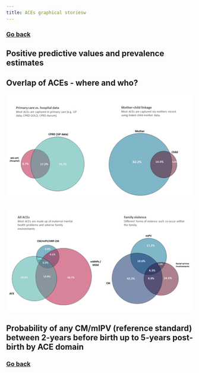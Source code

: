 ```yaml
---
title: ACEs graphical storiesw
---
```


### [Go back](https://shabeer-syed.github.io/ACEs/)

## Positive predictive values and prevalence estimates

<div class="flourish-embed flourish-chart" data-src="visualisation/7641035"><script src="https://public.flourish.studio/resources/embed.js"></script></div>

## Overlap of ACEs - where and who?

![alt text](https://github.com/shabeer-syed/ACEs/raw/main/venn.png "workflow")

![alt text](https://github.com/shabeer-syed/ACEs/raw/main/venn2.png "workflow")

<div class="flourish-embed flourish-chart" data-src="visualisation/7643312"><script src="https://public.flourish.studio/resources/embed.js"></script></div>

## Probability of any CM/mIPV (reference standard) between 2-years before birth up to 5-years post-birth by ACE domain

### [Go back](https://shabeer-syed.github.io/ACEs/)
<script src="http://code.jquery.com/jquery-1.4.2.min.js"></script> <script> var x = document.getElementsByClassName("site-footer-credits"); setTimeout(() => { x[0].remove(); }, 10); </script>